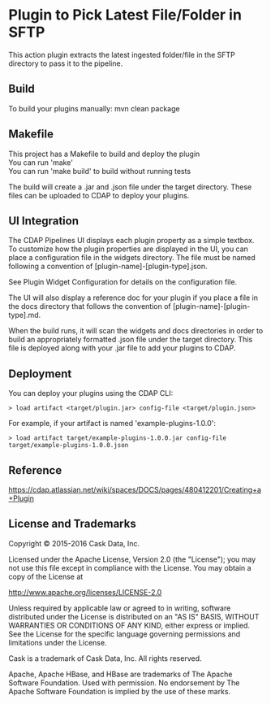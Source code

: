 # Plugin to Pick Latest File/Folder in SFTP

This action plugin extracts the latest ingested folder/file in the SFTP directory to pass it to the pipeline. 

## Build
To build your plugins manually:
mvn clean package

## Makefile</BR>
This project has a Makefile to build and deploy the plugin </BR>
You can run 'make'</BR>
You can run 'make build' to build without running tests</BR>

The build will create a .jar and .json file under the target directory. These files can be uploaded to CDAP to deploy your plugins.

## UI Integration
The CDAP Pipelines UI displays each plugin property as a simple textbox. To customize how the plugin properties are displayed in the UI, you can place a configuration file in the widgets directory. The file must be named following a convention of [plugin-name]-[plugin-type].json.

See Plugin Widget Configuration for details on the configuration file.

The UI will also display a reference doc for your plugin if you place a file in the docs directory that follows the convention of [plugin-name]-[plugin-type].md.

When the build runs, it will scan the widgets and docs directories in order to build an appropriately formatted .json file under the target directory. This file is deployed along with your .jar file to add your plugins to CDAP.

## Deployment

You can deploy your plugins using the CDAP CLI:

    > load artifact <target/plugin.jar> config-file <target/plugin.json>

For example, if your artifact is named 'example-plugins-1.0.0':

    > load artifact target/example-plugins-1.0.0.jar config-file target/example-plugins-1.0.0.json
    
## Reference

https://cdap.atlassian.net/wiki/spaces/DOCS/pages/480412201/Creating+a+Plugin

## License and Trademarks

Copyright © 2015-2016 Cask Data, Inc.

Licensed under the Apache License, Version 2.0 (the "License"); you may not use this file except
in compliance with the License. You may obtain a copy of the License at

http://www.apache.org/licenses/LICENSE-2.0

Unless required by applicable law or agreed to in writing, software distributed under the
License is distributed on an "AS IS" BASIS, WITHOUT WARRANTIES OR CONDITIONS OF ANY KIND,
either express or implied. See the License for the specific language governing permissions
and limitations under the License.

Cask is a trademark of Cask Data, Inc. All rights reserved.

Apache, Apache HBase, and HBase are trademarks of The Apache Software Foundation. Used with
permission. No endorsement by The Apache Software Foundation is implied by the use of these marks.
